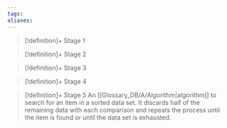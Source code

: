 ```yaml
---
tags:
aliases:
---
```


> [!definition]+ Stage 1
>

> [!definition]+ Stage 2
>

> [!definition]+ Stage 3
>

> [!definition]+ Stage 4
>

> [!definition]+ Stage 5
> An [[Glossary_DB/A/Algorithm|algorithm]] to search for an item in a sorted data set. It discards half of the remaining data with each comparison and repeats the process until the item is found or until the data set is exhausted.




